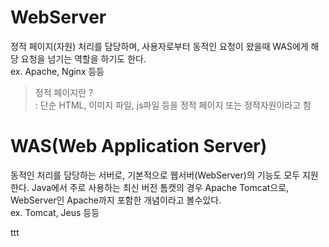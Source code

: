 
# WebServer
 정적 페이지(자원) 처리를 담당하며, 사용자로부터 동적인 요청이 왔을때 WAS에게 해당 요청을 넘기는 역할을 하기도 한다.<br>
ex. Apache, Nginx 등등
 > 정적 페이지란 ? <br>
 > : 단순 HTML, 이미지 파일, js파일 등을 정적 페이지 또는 정적자원이라고 함


# WAS(Web Application Server)
동적인 처리를 담당하는 서버로, 기본적으로 웹서버(WebServer)의 기능도 모두 지원한다.
Java에서 주로 사용하는 최신 버전 톰캣의 경우 Apache Tomcat으로, WebServer인 Apache까지 포함한 개념이라고 볼수있다.<br>
ex. Tomcat, Jeus 등등 



ttt